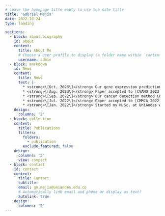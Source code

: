 ```yaml
---
# Leave the homepage title empty to use the site title
title: 'Gabriel Mejia'
date: 2022-10-24
type: landing

sections:
  - block: about.biography
    id: about
    content:
      title: About Me
      # Choose a user profile to display (a folder name within `content/authors/`)
      username: admin
  - block: markdown
    id: News
    content:
      title: News
      text: |-
        * <strong>\[Oct. 2023\]</strong> Our gene expression prediction method SEPAL received the best paper award in the [CVAMD 2023](https://cvamd2023.github.io/) workshop ([ICCV 2023](https://iccv2023.thecvf.com/))!! 🎉
        * <strong>\[Aug. 2023\]</strong> Paper accepted to [CVAMD 2023](https://cvamd2023.github.io/) ([ICCV 2023](https://iccv2023.thecvf.com/) workshop) on gene expression prediction from histology images.
        * <strong>\[Sep. 2022\]</strong> Our cancer detection method CanDLE received the best paper award in the [CMMCA 2022](https://cmmca2022.casconf.cn/) workshop ([MICCAI 2022](https://conferences.miccai.org/2022/en/))!! 🎉
        * <strong>\[Jul. 2022\]</strong> Paper accepted to [CMMCA 2022](https://cmmca2022.casconf.cn/) ([MICCAI 2022](https://conferences.miccai.org/2022/en/) workshop) on bias correction and cancer classification on transcriptomics data.
        * <strong>\[Jan. 2022\]</strong> Started my M.Sc. at UniAndes with Pablo Arbelaez!
    design:
      columns: '2'
  - block: collection
    content:
      title: Publications
      filters:
        folders:
          - publication
        exclude_featured: false
    design:
      columns: '2'
      view: compact
  - block: contact
    id: contact
    content:
      title: Contact
      subtitle:
      email: gm.mejia@uniandes.edu.co
      # Automatically link email and phone or display as text?
      autolink: true
    design:
      columns: '2'
---
```

